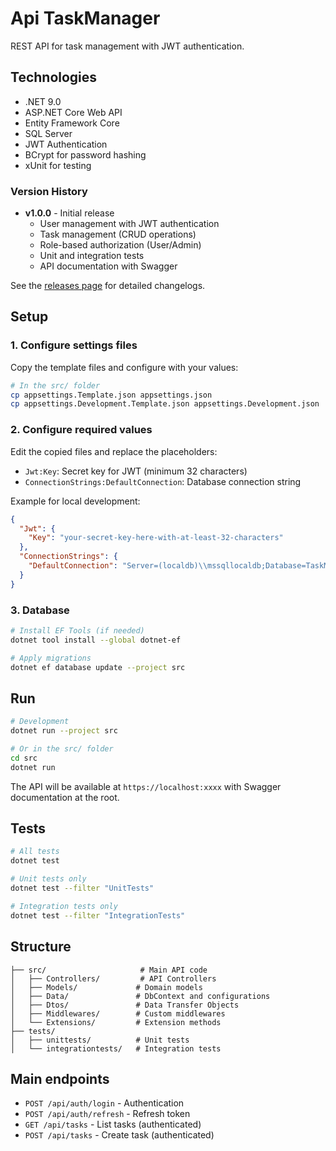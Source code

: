 # Api TaskManager

REST API for task management with JWT authentication.

## Technologies

- .NET 9.0
- ASP.NET Core Web API
- Entity Framework Core
- SQL Server
- JWT Authentication
- BCrypt for password hashing
- xUnit for testing

### Version History

- **v1.0.0** - Initial release
  - User management with JWT authentication
  - Task management (CRUD operations)
  - Role-based authorization (User/Admin)
  - Unit and integration tests
  - API documentation with Swagger

See the [releases page](https://github.com/lucianohalbus/Api_TaskManager/releases) for detailed changelogs.

## Setup

### 1. Configure settings files

Copy the template files and configure with your values:

```bash
# In the src/ folder
cp appsettings.Template.json appsettings.json
cp appsettings.Development.Template.json appsettings.Development.json
```

### 2. Configure required values

Edit the copied files and replace the placeholders:

- `Jwt:Key`: Secret key for JWT (minimum 32 characters)
- `ConnectionStrings:DefaultConnection`: Database connection string

Example for local development:
```json
{
  "Jwt": {
    "Key": "your-secret-key-here-with-at-least-32-characters"
  },
  "ConnectionStrings": {
    "DefaultConnection": "Server=(localdb)\\mssqllocaldb;Database=TaskManagerDb;Trusted_Connection=true;"
  }
}
```

### 3. Database

```bash
# Install EF Tools (if needed)
dotnet tool install --global dotnet-ef

# Apply migrations
dotnet ef database update --project src
```

## Run

```bash
# Development
dotnet run --project src

# Or in the src/ folder
cd src
dotnet run
```

The API will be available at `https://localhost:xxxx` with Swagger documentation at the root.

## Tests

```bash
# All tests
dotnet test

# Unit tests only
dotnet test --filter "UnitTests"

# Integration tests only
dotnet test --filter "IntegrationTests"
```

## Structure

```
├── src/                     # Main API code
│   ├── Controllers/         # API Controllers
│   ├── Models/             # Domain models
│   ├── Data/               # DbContext and configurations
│   ├── Dtos/               # Data Transfer Objects
│   ├── Middlewares/        # Custom middlewares
│   └── Extensions/         # Extension methods
├── tests/
│   ├── unittests/          # Unit tests
│   └── integrationtests/   # Integration tests
```

## Main endpoints

- `POST /api/auth/login` - Authentication
- `POST /api/auth/refresh` - Refresh token
- `GET /api/tasks` - List tasks (authenticated)
- `POST /api/tasks` - Create task (authenticated)